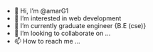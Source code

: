 - 👋 Hi, I’m @amarG1
- 👀 I’m interested in web development 
- 🌱 I’m currently graduate engineer {B.E (cse)}
- 💞️ I’m looking to collaborate on ...
- 📫 How to reach me ...

<!---
amarG1/amarG1 is a ✨ special ✨ repository because its `README.md` (this file) appears on your GitHub profile.
You can click the Preview link to take a look at your changes.
--->
